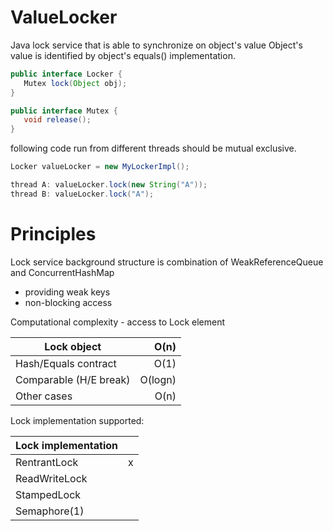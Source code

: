 # ValueLocker
Java lock service that is able to synchronize on object's value
Object's value is identified by object's equals() implementation.

```java
public interface Locker {
   Mutex lock(Object obj);
}

public interface Mutex {
   void release();
}
```
following code run from different threads should be mutual exclusive.

```java
Locker valueLocker = new MyLockerImpl(); 

thread A: valueLocker.lock(new String("A"));
thread B: valueLocker.lock("A");
```

# Principles #

Lock service background structure is combination of WeakReferenceQueue and ConcurrentHashMap
 * providing weak keys
 * non-blocking access
 
 Computational complexity - access to Lock element
 
| Lock object  			| O(n)  |
| ---------------------	| -----:|
| Hash/Equals contract  |  O(1) |
| Comparable (H/E break)|O(logn)|
| Other cases    		|  O(n) |


Lock implementation supported:


| Lock implementation	|       |
| ---------------------	| -----:|
| RentrantLock  		|   x   |
| ReadWriteLock         |       |
| StampedLock    		|       |
| Semaphore(1)          |       |